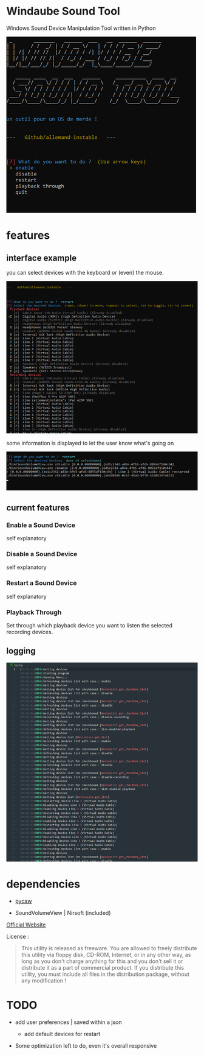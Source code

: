 # Windaube Sound Tool
 Windows Sound Device Manipulation Tool written in Python

![](images/01.png)

# features

## interface example

you can select devices with the keyboard or (even) the mouse.

![](images/03.png)

some information is displayed to let the user know what's going on

![](images/02.png)

## current features

### Enable a Sound Device


self explanatory

### Disable a Sound Device


self explanatory

### Restart a Sound Device

self explanatory

### Playback Through

Set through which playback device you want to listen the selected recording devices.


## logging

![](images/04.png)

# dependencies 

- [pycaw](https://github.com/AndreMiras/pycaw)


- SoundVolumeView | Nirsoft (included)

[Official Website](https://www.nirsoft.net/utils/sound_volume_view.html)

License :
> This utility is released as freeware. You are allowed to freely distribute this utility via floppy disk, CD-ROM, Internet, or in any other way, as long as you don't charge anything for this and you don't sell it or distribute it as a part of commercial product. If you distribute this utility, you must include all files in the distribution package, without any modification !

# TODO

- add user preferences | saved within a json
  - add default devices for restart

- Some optimization left to do, even it's overall responsive